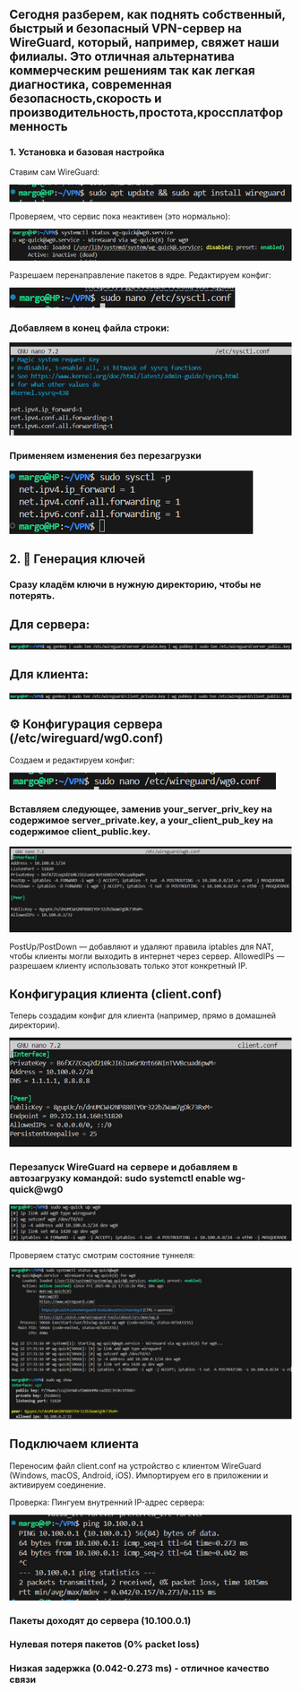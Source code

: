 ## Сегодня разберем, как поднять собственный, быстрый и безопасный VPN-сервер на WireGuard, который, например,  свяжет наши филиалы. Это отличная альтернатива коммерческим решениям так как легкая диагностика, современная безопасность,скорость и производительность,простота,кроссплатформенность

### 1. Установка и базовая настройка
Ставим сам WireGuard:

![VPN/screen/1.png](screen/1.png)

Проверяем, что сервис пока неактивен (это нормально):

![VPN/screen/2.png](screen/2.png)

Разрешаем перенаправление пакетов в ядре. Редактируем конфиг:

![VPN/screen/3.png](screen/3.png)


### Добавляем в конец файла строки:

![VPN/screen/4.png](screen/4.png)

### Применяем изменения без перезагрузки

![VPN/screen/5.png](screen/5.png)

## 2. 🔑 Генерация ключей

### Сразу кладём ключи в нужную директорию, чтобы не потерять.

## Для сервера:

![VPN/screen/6.png](screen/6.png)

## Для клиента:

![VPN/screen/7.png](screen/7.png)

## ⚙️ Конфигурация сервера (/etc/wireguard/wg0.conf)
Создаем и редактируем конфиг:

![VPN/screen/8.png](screen/8.png)

### Вставляем следующее, заменив your_server_priv_key на содержимое server_private.key, а your_client_pub_key на содержимое client_public.key.

![VPN/screen/9.png](screen/9.png)

PostUp/PostDown — добавляют и удаляют правила iptables для NAT, чтобы клиенты могли выходить в интернет через сервер.
   AllowedIPs  — разрешаем клиенту использовать только этот конкретный IP.

## Конфигурация клиента (client.conf)
Теперь создадим конфиг для клиента (например, прямо в домашней директории).

![VPN/screen/10.png](screen/10.png)

### Перезапуск WireGuard на сервере и добавляем в автозагрузку командой: sudo systemctl enable wg-quick@wg0

![VPN/screen/11.png](screen/11.png)

Проверяем статус смотрим состояние туннеля:

![VPN/screen/12.png](screen/12.png)

## Подключаем клиента
Переносим файл client.conf на устройство с клиентом WireGuard (Windows, macOS, Android, iOS). Импортируем его в приложении и активируем соединение.

Проверка:
Пингуем внутренний IP-адрес сервера:

![VPN/screen/13.png](screen/13.png)

### Пакеты доходят до сервера (10.100.0.1)
### Нулевая потеря пакетов (0% packet loss)
### Низкая задержка (0.042-0.273 ms) - отличное качество связи






